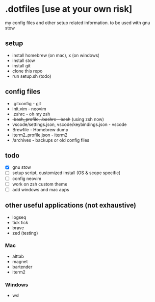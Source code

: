 # .dotfiles [use at your own risk]

my config files and other setup related information.
to be used with gnu stow

## setup

- install homebrew (on mac), x (on windows)
- install stow
- install git
- clone this repo
- run setup.sh (todo)

## config files

- .gitconfig - git
- init.vim - neovim
- .zshrc - oh my zsh
- ~~.bash_profile, .bashrc - bash~~ (using zsh now)
- vscode/settings.json, vscode/keybindings.json - vscode
- Brewfile - Homebrew dump
- iterm2_profile.json - iterm2
- /archives - backups or old config files

## todo

- [x] gnu stow
- [ ] setup script, customized install (OS & scope specific)
- [ ] config neovim
- [ ] work on zsh custom theme
- [ ] add windows and mac apps

## other useful applications (not exhaustive)

- logseq
- tick tick
- brave
- zed (testing)

### Mac

- alttab
- magnet
- bartender
- iterm2

### Windows

- wsl
